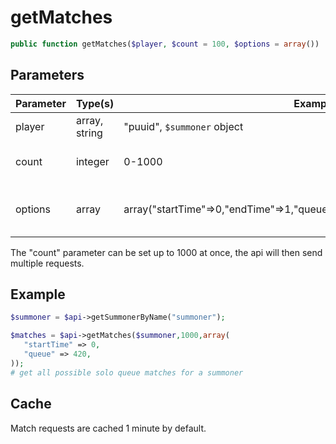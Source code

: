 # getMatches
```php
public function getMatches($player, $count = 100, $options = array())
```
## Parameters

| Parameter | Type(s)       | Example                                                                      |         Required          |
| --------- | ------------- | ---------------------------------------------------------------------------- | :-----------------------: |
| player    | array, string | "puuid", `$summoner` object                                                  |          **YES**          |
| count     | integer       | 0-1000                                                                       |   **NO** (default: 100)   |
| options   | array         | array("startTime"=>0,"endTime"=>1,"queue"=>400,"type"=>"normal","start"=>50) | **NO** (empty by default) |

The "count" parameter can be set up to 1000 at once, the api will then send multiple requests. 

## Example
```php
$summoner = $api->getSummonerByName("summoner");

$matches = $api->getMatches($summoner,1000,array(
   "startTime" => 0,
   "queue" => 420,
));
# get all possible solo queue matches for a summoner
```

## Cache
Match requests are cached 1 minute by default. 
